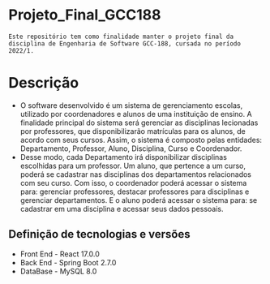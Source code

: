 # Projeto_Final_GCC188
    Este repositório tem como finalidade manter o projeto final da disciplina de Engenharia de Software GCC-188, cursada no período 2022/1.

# Descrição 
-   O software desenvolvido é um sistema de gerenciamento escolas, utilizado por coordenadores e alunos de uma  instituição de ensino. A finalidade principal do sistema será gerenciar as disciplinas lecionadas por professores,
que disponibilizarão matrículas para os alunos, de acordo com seus cursos. Assim, o sistema é composto pelas entidades: Departamento, Professor, Aluno, Disciplina, Curso e Coordenador.
-   Desse modo, cada Departamento irá disponibilizar disciplinas escolhidas para um professor. Um aluno, que pertence a um curso, poderá se cadastrar nas disciplinas dos departamentos relacionados com seu curso. Com isso,
o coordenador poderá acessar o sistema para: gerenciar professores, destacar professores para disciplinas e gerenciar departamentos. E o aluno poderá acessar o sistema para: se cadastrar em uma disciplina e acessar seus dados pessoais.

## Definição de tecnologias e versões

- Front End - React 17.0.0
- Back End  - Spring Boot 2.7.0
- DataBase  - MySQL 8.0